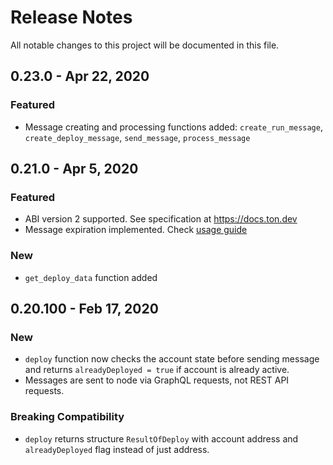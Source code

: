 # Release Notes
All notable changes to this project will be documented in this file.

## 0.23.0 - Apr 22, 2020
### Featured
- Message creating and processing functions added: `create_run_message`, `create_deploy_message`,
`send_message`, `process_message`


## 0.21.0 - Apr 5, 2020
### Featured
- ABI version 2 supported. See specification at https://docs.ton.dev
- Message expiration implemented. Check [usage guide](https://docs.ton.dev/86757ecb2/p/88321a-message-expiration-time)

### New
- `get_deploy_data` function added

## 0.20.100 - Feb 17, 2020
### New
- `deploy` function now checks the account state before sending message and returns `alreadyDeployed = true` if account is already active.
- Messages are sent to node via GraphQL requests, not REST API requests.

### Breaking Compatibility
- `deploy` returns structure `ResultOfDeploy` with account address and `alreadyDeployed` flag instead of just address.
